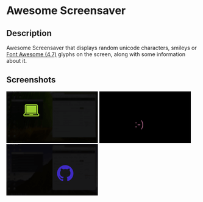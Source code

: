 # Awesome Screensaver

## Description
Awesome Screensaver that displays random unicode characters, smileys or [Font Awesome (4.7)](https://fontawesome.com/v4.7/) glyphs on the screen, along with some information about it.

## Screenshots
![unicode char](res/screenshot-3.png)
![basic smiley](res/screenshot-1.png)
![font awesome](res/screenshot-2.png)
